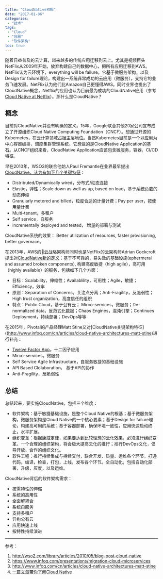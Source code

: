 ```yaml
---
title: "CloudNative初探"
date: "2017-01-06"
categories:
 - "技术"
tags:
 - "Cloud"
 - "容器"
 - "软件架构"
toc: true
---
```


随着日益普及的云计算，越来越多的传统应用迁移到云上。尤其是视频巨头NetFlix从2009年开始，放弃构建自己的数据中心，把所有应用迁移到AWS。NetFlix认为云环境下，everything will be failure。它基于微服务架构，以及Design for failure理论，构建出一系统非常成功的云应用（微服务），支持它的业务飞速发展。NetFlix认为他们比Amazon自己更懂得AWS。同时业界也提出了CloudNative概念，Netflix的应用也认为目前最为成功的CloudNative应用（参考[Cloud Native at Netflix](http://www.slideshare.net/adrianco/netflix-what-changed-gartner-catalyst)）。那什么是CloudNative？

## 概念

目前对CloudNative并没有明确的定义。15年，Google联合其他20家公司宣布成立了开源组织Cloud Native Computing Foundation（CNCF）。想通过开源的Kubernetes，在云计算领域占据主层地位。当然Kubernetes目前是一个以应用为中心容器编排，调度集群管理系统。它想做的是CloudNative Application的基石。从CNCF组织来看，CloudNative Application应该包含微服务，容器，CI/CD特征。
 
早在2010年，WSO2的联合他始人Paul Fremantle在业界最早提出[CloudNative，认为有如下几个关键特征](http://wso2.com/library/articles/2010/05/blog-post-cloud-native/)：
<!--more-->

 - Distributed/Dynamically wired，分布式/动态连接
 - Elastic，弹性；Scale down as well as up, based on load，基于系统负载的动态伸缩
 - Granularly metered and billed，粒度合适的计量计费；Pay per user，按使用量计费
 - Multi-tenant，多租户
 - Self service，自服务
 - Incrementally deployed and tested， 增量的部署与测试

CloudNative系统的效果： Better utilization of resources, faster provisioning, better governace。

在2013年，AWS的云战略架构师同时也是NetFlix的云架构师Adrian Cockcroft提出对[CloudNative新的定义](https://www.infoq.com/presentations/migration-cloud-microservices)：基于不可靠的，易失效的基础设施(ephermeral and assumed broken components), 构建高度敏捷（high agile），高可用（highly available）的服务，包括如下几个方面：

 - 目标：Scalability，伸缩性；Availablility，可用性；Agile，敏捷；Efficiency，效率
 - 原则：Separation of Concerns，关注点分离；Anti-Fragility，反脆弱性；High trust organization，高度信任的组织
 - 特点：Public Cloud，基于公有云； Mirco-services，微服务；De-normalized data，反范式化数据；Chaos Engines，混沌引擎；Continues Deployment，持续部署；DevOps等等

在2015年，Pivotal的产品经理Matt Stine又对[CloudNative关键架构特征]((http://www.infoq.com/cn/articles/cloud-native-architectures-matt-stine)进行补充：

 - [Twelve Factor App](https://12factor.net/)，十二因子应用
 - Mirco-services，微服务
 - Self Service Agile Infrastructure，自服务敏捷的基础设施
 - API Based Clolaboration， 基于API的协作
 - Anti-Fragility，反脆弱性

## 总结

总结起来，要实施CloudNative，包括三个维度：

 - 软件架构：基于敏捷基础设施，是整个Cloud Native的根基；基于微服务架构，微服务架构是Cloud Native的一个核心要素；基于Design for failure理论，构建高可用的系统；基于容器部署，确保环境一致性，应用快速启动终止，水平扩展。
 - 组织变革：根据康威定律，如果要达到比较理想的云化效果，必须进行组织变革。一个合理的组织架构，将会极大提高云化的推行；推行DevOps文化，倡导开放、合作的组织文化。
 - 软件工程：推行持续集成与持续交付，联合开发、质量、运维各个环节，打通代码，编译，检查，打包，上线，发布各个环节。全自动化，包括自动化部署，升级，灰度，以及运维。

CloudNative背后的软件架构需求：
  
 - 按需特性的伸缩
 - 系统的高用性
 - 全面解耦合
 - 系统自服务
 - 支持多租户
 - 异构公有云
 - 应用快速上线
 - 按特性持续演进

---------
参考：   
1. http://wso2.com/library/articles/2010/05/blog-post-cloud-native  
2. https://www.infoq.com/presentations/migration-cloud-microservices  
3. http://www.infoq.com/cn/articles/cloud-native-architectures-matt-stine  
4. [一篇文章带你了解Cloud Native](http://www.open-open.com/lib/view/open1447420363069.html)  